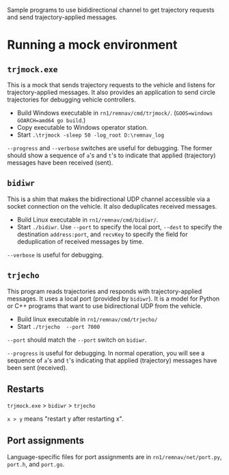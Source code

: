 Sample programs to use bididirectional channel to get trajectory
requests and send trajectory-applied messages.

# Running a mock environment

## ```trjmock.exe```
This is a mock that sends trajectory requests to the vehicle and
listens for trajectory-applied messages.
It also provides an application to send circle trajectories for
debugging vehicle controllers.

* Build Windows executable in ```rn1/remnav/cmd/trjmock/```.  (```GOOS=windows GOARCH=amd64 go build```.)
* Copy executable to Windows operator station.
* Start ```.\trjmock -sleep 50 -log_root D:\remnav_log```

```--progress``` and ```--verbose``` switches are useful for
debugging.  The former should show a sequence of `a`'s and `t`'s to indicate
that applied (trajectory) messages have been received (sent).

## ```bidiwr```
This is a shim that makes the bidirectional UDP channel accessible via
a socket connection on the vehicle.  It also deduplicates received messages.

* Build Linux executable in ```rn1/remnav/cmd/bidiwr/```.
* Start ```./bidiwr```. Use ```--port``` to specify the local port,
  ```--dest``` to specify the destination ```address:port```, and
  ```recvKey``` to specify the field for deduplication of received
  messages by time.

```--verbose``` is useful for debugging.

## ```trjecho```

This program reads trajectories and responds with
trajectory-applied messages.  It uses a local port (provided by ```bidiwr```).  It
is a model for Python or C++ programs that want to use bidirectional
UDP from the vehicle.

* Build linux executable in ```rn1/remnav/cmd/trjecho/```
* Start ```./trjecho  --port 7000```

```--port``` should match the ```--port``` switch on ```bidiwr```.

```--progress``` is useful for debugging.  In normal operation, you
will see a sequence of `a`'s and `t`'s indicating that applied
(trajectory) messages have been sent (received).

## Restarts

```trjmock.exe``` > ```bidiwr``` > ```trjecho```

```x > y``` means "restart y after restarting x".

## Port assignments

Language-specific files for port assignments are in
```rn1/remnav/net/port.py```, ```port.h```, and ```port.go```.


